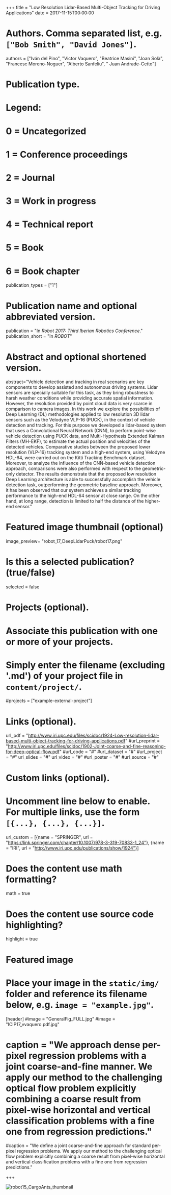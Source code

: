 +++
title = "Low Resolution Lidar-Based Multi-Object Tracking for Driving Applications"
date = 2017-11-15T00:00:00

# Authors. Comma separated list, e.g. `["Bob Smith", "David Jones"]`.
authors = ["Iván del Pino", "Victor Vaquero", "Beatrice Masini", "Joan Solà", "Francesc Moreno-Noguer", "Alberto Sanfeliu", " Juan Andrade-Cetto"]

# Publication type.
# Legend:
# 0 = Uncategorized
# 1 = Conference proceedings
# 2 = Journal
# 3 = Work in progress
# 4 = Technical report
# 5 = Book
# 6 = Book chapter
publication_types = ["1"]

# Publication name and optional abbreviated version.
publication = "In *Robot 2017: Third Iberian Robotics Conference*."
publication_short = "In *ROBOT*"

# Abstract and optional shortened version.
abstract="Vehicle detection and tracking in real scenarios are key components to develop assisted and autonomous driving systems. Lidar sensors are specially suitable for this task, as they bring robustness to harsh weather conditions while providing accurate spatial information. However, the resolution provided by point cloud data is very scarce in comparison to camera images. In this work we explore the possibilities of Deep Learning (DL) methodologies applied to low resolution 3D lidar sensors such as the Velodyne VLP-16 (PUCK), in the context of vehicle detection and tracking. For this purpose we developed a lidar-based system that uses a Convolutional Neural Network (CNN), to perform point-wise vehicle detection using PUCK data, and Multi-Hypothesis Extended Kalman Filters (MH-EKF), to estimate the actual position and velocities of the detected vehicles. Comparative studies between the proposed lower resolution (VLP-16) tracking system and a high-end system, using Velodyne HDL-64, were carried out on the Kitti Tracking Benchmark dataset. Moreover, to analyze the influence of the CNN-based vehicle detection approach, comparisons were also performed with respect to the geometric-only detector. The results demonstrate that the proposed low resolution Deep Learning architecture is able to successfully accomplish the vehicle detection task, outperforming the geometric baseline approach. Moreover, it has been observed that our system achieves a similar tracking performance to the high-end HDL-64 sensor at close range. On the other hand, at long range, detection is limited to half the distance of the higher-end sensor."

# Featured image thumbnail (optional)
image_preview= "robot_17_DeepLidarPuck/robot17.png"

# Is this a selected publication? (true/false)
selected = false

# Projects (optional).
#   Associate this publication with one or more of your projects.
#   Simply enter the filename (excluding '.md') of your project file in `content/project/`.
#projects = ["example-external-project"]

# Links (optional).
url_pdf = "http://www.iri.upc.edu/files/scidoc/1924-Low-resolution-lidar-based-multi-object-tracking-for-driving-applications.pdf"
#url_preprint = "http://www.iri.upc.edu/files/scidoc/1902-Joint-coarse-and-fine-reasoning-for-deep-optical-flow.pdf"
#url_code = "#"
#url_dataset = "#"
#url_project = "#"
url_slides = "#"
url_video = "#"
#url_poster = "#"
#url_source = "#"

# Custom links (optional).
#   Uncomment line below to enable. For multiple links, use the form `[{...}, {...}, {...}]`.
url_custom = [{name = "SPRINGER", url = "https://link.springer.com/chapter/10.1007/978-3-319-70833-1_24"},
              {name = "IRI", url = "http://www.iri.upc.edu/publications/show/1924"}]

# Does the content use math formatting?
math = true

# Does the content use source code highlighting?
highlight = true

# Featured image
# Place your image in the `static/img/` folder and reference its filename below, e.g. `image = "example.jpg"`.
[header]
#image = "GeneralFig_FULL.jpg"
#image = "ICIP17_vvaquero.pdf.jpg"
# caption = "We approach dense per-pixel regression problems with a joint coarse-and-fine manner. We apply our method to the challenging optical flow problem explicitly combining a coarse result from pixel-wise horizontal and vertical classification problems with a fine one from regression predictions."
#caption = "We define a joint coarse-and-fine approach for standard per-pixel regression problems. We apply our method to the challenging optical flow problem explicitly combining a coarse result from pixel-wise horizontal and vertical classification problems with a fine one from regression predictions."



+++



![robot15_CargoAnts_thumbnail](/img/thumbnails/ROBOT_17_DeepLidarPuck.jpg)


